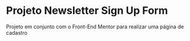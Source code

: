 # Projeto Newsletter Sign Up Form
 Projeto em conjunto com o Front-End Mentor para realizar uma página de cadastro 
